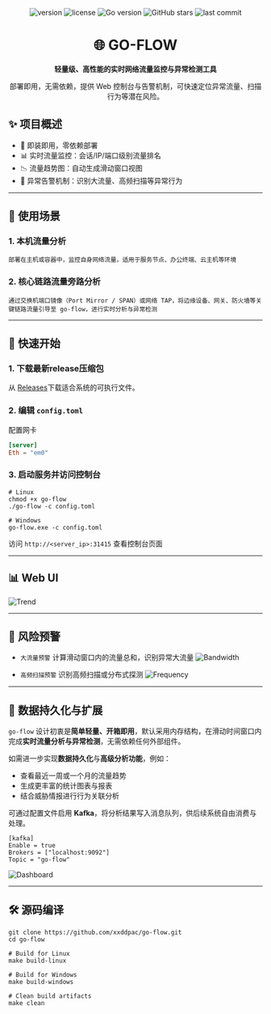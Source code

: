 <p align="center">
  <img src="https://img.shields.io/github/v/tag/xxddpac/go-flow?label=version" alt="version" />
  <img src="https://img.shields.io/github/license/xxddpac/go-flow" alt="license" />
  <img src="https://img.shields.io/badge/Go-1.21-blue" alt="Go version" />
  <img src="https://img.shields.io/github/stars/xxddpac/go-flow?style=social" alt="GitHub stars" />
  <img src="https://img.shields.io/github/last-commit/xxddpac/go-flow" alt="last commit" />
</p>


<h1 align="center">🌐 GO-FLOW</h1>

<p align="center"><strong>轻量级、高性能的实时网络流量监控与异常检测工具</strong></p>

<p align="center">
部署即用，无需依赖，提供 Web 控制台与告警机制，可快速定位异常流量、扫描行为等潜在风险。
</p>

## ✨ 项目概述

- 🚀 即装即用，零依赖部署
- 📊 实时流量监控：会话/IP/端口级别流量排名
- 📉 流量趋势图：自动生成滑动窗口视图
- 🚨 异常告警机制：识别大流量、高频扫描等异常行为
---

## 🧩 使用场景

### 1. 本机流量分析

```
部署在主机或容器中，监控自身网络流量，适用于服务节点、办公终端、云主机等环境
```

### 2. 核心链路流量旁路分析

```
通过交换机端口镜像（Port Mirror / SPAN）或网络 TAP，将边缘设备、网关、防火墙等关键链路流量引导至 go-flow，进行实时分析与异常检测
```

---

## 🚀 快速开始

### 1. 下载最新release压缩包

从 [Releases](https://github.com/xxddpac/go-flow/releases)下载适合系统的可执行文件。

### 2. 编辑 `config.toml`

配置网卡
```toml
[server]
Eth = "em0"
```

### 3. 启动服务并访问控制台

```
# Linux
chmod +x go-flow
./go-flow -c config.toml

# Windows
go-flow.exe -c config.toml
```

访问 `http://<server_ip>:31415` 查看控制台页面

---

## 📊 Web UI

![Trend](https://raw.githubusercontent.com/xxddpac/go-flow/main/image/trend.jpg)

---

## 🚨 风险预警

- `大流量预警` 计算滑动窗口内的流量总和，识别异常大流量
  ![Bandwidth](https://raw.githubusercontent.com/xxddpac/go-flow/main/image/bandwidth.jpg)

- `高频扫描预警` 识别高频扫描或分布式探测
  ![Frequency](https://raw.githubusercontent.com/xxddpac/go-flow/main/image/frequency.jpg)

---

## 💾 数据持久化与扩展

`go-flow` 设计初衷是**简单轻量、开箱即用**，默认采用内存结构，在滑动时间窗口内完成**实时流量分析与异常检测**，无需依赖任何外部组件。

如需进一步实现**数据持久化**与**高级分析功能**，例如：

- 查看最近一周或一个月的流量趋势
- 生成更丰富的统计图表与报表
- 结合威胁情报进行行为关联分析

可通过配置文件启用 **Kafka**，将分析结果写入消息队列，供后续系统自由消费与处理。

```
[kafka]
Enable = true
Brokers = ["localhost:9092"]
Topic = "go-flow"
```  

![Dashboard](https://raw.githubusercontent.com/xxddpac/go-flow/main/image/dashboard.jpg)

---

## 🛠️ 源码编译

```
git clone https://github.com/xxddpac/go-flow.git
cd go-flow

# Build for Linux
make build-linux

# Build for Windows
make build-windows

# Clean build artifacts
make clean
```